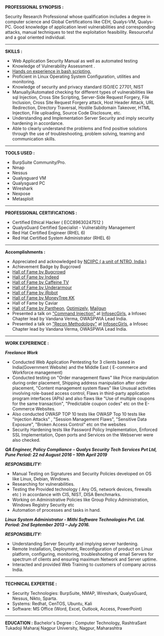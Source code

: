                                          

**PROFESSIONAL SYNOPSIS :**

Security Research Professional whose qualification includes a degree in computer science and Global Certifications like CEH, Qualys-VM, Qualys-PC. Good knowledge of application level vulnerabilities and corresponding attacks, manual techniques to test the exploitation feasibility. Resourceful and a goal oriented individual. 

***

**SKILLS :**

- Web Application Security Manual as well as automated testing
- Knowledge of Vulnerability Assessment .
- [Hands on experience in bash scripting.](https://github.com/komal-armarkar/vulnerability-recon-bash)
- Proficient in Linux Operating System Configuration, utilities and monitoring.
- Knowledge of security and privacy standard ISO/IEC 27701, NIST
- Manually/Automated checking for different types of vulnerabilities like sql Injection, Cross Site Scripting, Server-Side Request Forgery, File Inclusion, Cross Site Request Forgery attack, Host Header Attack, URL Redirection, Directory Traversal, Hostile Subdomain Takeover, HTML Injection, File uploading, Source Code Disclosure, etc.
- Understanding and Implementation Server Security and imply security hardening in accordance.
- Able to clearly understand the problems and find positive solutions through the use of troubleshooting, problem solving, teaming and communication skills.

***

**TOOLS USED :**

- BurpSuite Community/Pro.
- Nmap
- Nessus
- Qualysguard VM 
- Qualysguard PC
- Wireshark
- Nexpose
- Metasploit

***

**PROFESSIONAL CERTIFICATIONS :**

- Certified Ethical Hacker ( ECC89630247512 )
- QualysGuard Certified Specialist - Vulnerability Management
- Red Hat Certified Engineer (RHEL 6)
- Red Hat Certified System Administrator (RHEL 6)

***

**Accomplishments :**

- Appreciated and acknowledged by [NCIIPC ( a unit of NTRO, India )](https://github.com/komal-armarkar/komal-armarkar.github.io/blob/master/nciipc_july2019_newsletter.png)
- Achievement Badge by Bugcrowd
- [Hall of Fame by Bugcrowd](https://github.com/komal-armarkar/komal-armarkar.github.io/blob/master/bugcrowd_ack.png)
- [Hall of Fame by Indeed](https://github.com/komal-armarkar/komal-armarkar.github.io/blob/master/indeed_hall_of_fame.png)
- [Hall of Fame by Caffeine TV](https://github.com/komal-armarkar/komal-armarkar.github.io/blob/master/caffeine_hall_of_fame.png)
- [Hall of Fame by Underarmour](https://github.com/komal-armarkar/komal-armarkar.github.io/blob/master/Underarmour_ack.png)
- [Hall of Fame by iRobot](https://github.com/komal-armarkar/komal-armarkar.github.io/blob/master/irobot_hall_of_fame.png)
- [Hall of Fame by MoneyTree KK](https://github.com/komal-armarkar/komal-armarkar.github.io/blob/master/Moneytree_ack.png)
- Hall of Fame by Caviar
- [Hall of Fame by Pantheon](https://github.com/komal-armarkar/komal-armarkar.github.io/blob/master/Pantheon_ack.png), [Optimizely](https://github.com/komal-armarkar/komal-armarkar.github.io/blob/master/optimizely_hall_of_fame.png), [Mailgun](https://github.com/komal-armarkar/komal-armarkar.github.io/blob/master/mailgun_ack.png)
- Presented a talk on ["Command Injection"](https://www.slideshare.net/KomalArmarkar/) at [InfosecGirls](https://www.infosecgirls.in/), a Infosec Chapter lead by Vandana Verma, OWASPWIA Lead India.
- Presented a talk on ["Recon Methodology"](https://www.slideshare.net/KomalArmarkar/) at [InfosecGirls](https://www.infosecgirls.in/), a Infosec Chapter lead by Vandana Verma, OWASPWIA Lead India.

***

**WORK EXPERIENCE :**

***Freelance Work***

- Conducted Web Application Pentesting for 3 clients based in India(Government Website) and the Middle East ( E-commerce and Workforce management)
- Conducted testing on "Order management flaws" like Price manipulation during order placement, Shipping address manipulation after order placement, "Content management system flaws" like Unusual activities involving role-based access control, Flaws in third-party application program interfaces (APIs) and also flaws like "Use of multiple coupons for the same transaction", "Predictable coupon codes" etc on the E-Commerce Websites.
- Also conducted OWASP TOP 10 tests like OWASP Top 10 tests like "Injection Attacks" , "Session Management Flaws", "Sensitive Data Exposure", "Broken Access Control" etc on the websites
- Security Hardening tests like Password Policy Implementation, Enforced SSL Implementation, Open ports and Services on the Webserver were also checked. 

***QA Engineer, Policy Compliance – Qualys Security Tech Services Pvt Ltd, Pune
Period: 22 nd August 2016 – 10th April 2019***

***RESPONSIBILITY:***

- Manual Testing on Signatures and Security Policies developed on OS like Linux, Debian,  Windows.
- Researching for vulnerabilities.
- Testing the Provided technology ( Any OS, network devices, firewalls etc ) in accordance with CIS, NIST, DISA Benchmarks.
- Working on Administrative Policies like Group Policy Administration, Windows Registry Security etc
- Automation of processes and tasks in hand.

***Linux System Administrator - Mithi Software Technologies Pvt. Ltd.
Period: 2nd September 2013 – July 2016.***

***RESPONSIBILITY:***

- Understanding Server Security and implying server hardening.
- Remote Installation, Deployment, Reconfiguration of product on Linux platform, configuring, monitoring, troubleshooting of email Servers for spectrum of clients and ensuring maximum Network and Server uptime.
- Interacted and provided Web Training to customers of company across India.

***

**TECHNICAL EXPERTISE :**

- Security Technologies: BurpSuite, NMAP, Wireshark, QualysGuard, Nessus, Nikto, Sparta.
- Systems: Redhat, CenTOS, Ubuntu, Kali 
- Software: MS Office (Word, Excel, Outlook, Access, PowerPoint)

***

**EDUCATION :**
Bachelor's Degree : Computer Technology, RashtraSant Tukadoji Maharaj Nagpur University, Nagpur, Maharashtra

